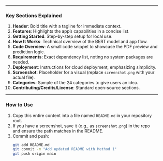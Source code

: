 
---

### Key Sections Explained
1. **Header**: Bold title with a tagline for immediate context.
2. **Features**: Highlights the app’s capabilities in a concise list.
3. **Getting Started**: Step-by-step setup for local use.
4. **How It Works**: Technical overview of the BERT model and app flow.
5. **Code Overview**: A small code snippet to showcase the PDF preview and prediction logic.
6. **Requirements**: Exact dependency list, noting no system packages are needed.
7. **Deployment**: Instructions for cloud deployment, emphasizing simplicity.
8. **Screenshot**: Placeholder for a visual (replace `screenshot.png` with your actual file).
9. **Categories**: Sample of the 24 categories to give users an idea.
10. **Contributing/Credits/License**: Standard open-source sections.

---

### How to Use
1. Copy this entire content into a file named `README.md` in your repository root.
2. If you have a screenshot, save it (e.g., as `screenshot.png`) in the repo and ensure the path matches in the README.
3. Commit and push:
   ```bash
   git add README.md
   git commit -m "Add updated README with Method 1"
   git push origin main

